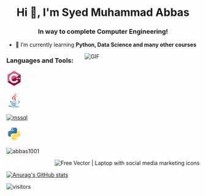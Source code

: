 <h1 align="center">Hi 👋, I'm Syed Muhammad Abbas</h1>
<h3 align="center">In way to complete Computer Engineering!</h3>

- 🌱 I’m currently learning **Python, Data Science and many other courses**

</p>
<img align="right" alt="GIF" src="https://camo.githubusercontent.com/5ead691fd547595a2714fb04ddc86273a386d4f053001edda5c42678b52f4262/68747470733a2f2f6d656469612e67697068792e636f6d2f6d656469612f4c384b36326954446b7a4758362f67697068792e676966" width="300px" data-canonical-src="https://media.giphy.com/media/L8K62iTDkzGX6/giphy.gif" style="max-width:100%;">

<h3 align="left">Languages and Tools:</h3>
</p>
<p align="left"> <a href="https://www.w3schools.com/cpp/" target="_blank"> <img src="https://raw.githubusercontent.com/devicons/devicon/master/icons/cplusplus/cplusplus-original.svg" alt="cplusplus" width="40" height="40"/> 
</p>
<p align="left"> <a href="https://www.java.com" target="_blank"> <img src="https://raw.githubusercontent.com/devicons/devicon/master/icons/java/java-original.svg" alt="java" width="40" height="40"/> 
</p>
<p align="left"> <a href="https://www.microsoft.com/en-us/sql-server" target="_blank"> <img src="https://cdn.worldvectorlogo.com/logos/microsoft-sql-server.svg" alt="mssql" width="40" height="40"/> 
</p>
<p align="left">
</p>
<p align="left"> <a href="https://www.python.org" target="_blank"> <img src="https://raw.githubusercontent.com/devicons/devicon/master/icons/python/python-original.svg" alt="python" width="40" height="40"/> </a> </p>

</p>
<img src="https://camo.githubusercontent.com/3e44662364023a6a769b564f9ba06e64e8ab671670d352fe327be24cdadb5f91/68747470733a2f2f6769746875622d726561646d652d73746174732e76657263656c2e6170702f6170692f746f702d6c616e67732f3f757365726e616d653d4d6f6873696e72617a6161266c61796f75743d636f6d70616374" alt="abbas1001" data-canonical-src="https://github-readme-stats.vercel.app/api/top-langs/?username=Mohsinrazaa&amp;layout=compact" style="max-width:100%;">

</p>
<p align="right"> <img src="https://image.freepik.com/free-vector/laptop-with-social-media-marketing-icons_24877-56569.jpg" alt="Free Vector | Laptop with social media marketing icons" class="n3VNCb" jsname="HiaYvf" jsaction="load:XAeZkd;" data-noaft="1" style="width: 380; height: 300px; margin: 0px;">
  
  
  
[![Anurag's GitHub stats](https://github-readme-stats.vercel.app/api?username=abbas1001)](https://github.com/anuraghazra/github-readme-stats)

![visitors](https://visitor-badge.laobi.icu/badge?page_id=smabbas.abbas)





